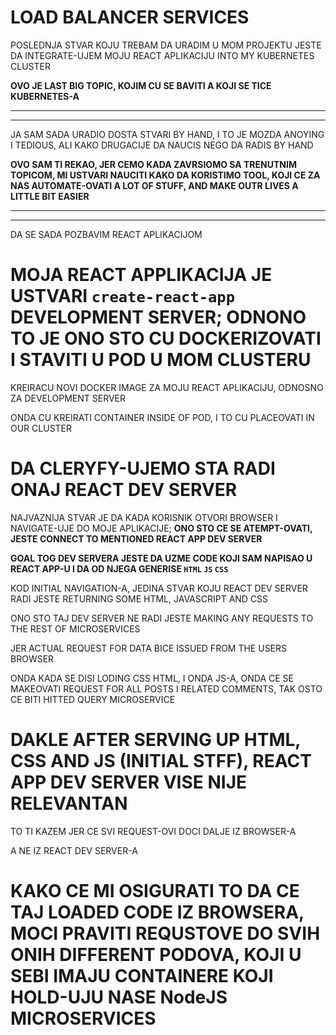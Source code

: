 # LOAD BALANCER SERVICES

POSLEDNJA STVAR KOJU TREBAM DA URADIM U MOM PROJEKTU JESTE DA INTEGRATE-UJEM MOJU REACT APLIKACIJU INTO MY KUBERNETES CLUSTER

**OVO JE LAST BIG TOPIC, KOJIM CU SE BAVITI A KOJI SE TICE KUBERNETES-A**

***
***

JA SAM SADA URADIO DOSTA STVARI BY HAND, I TO JE MOZDA ANOYING I TEDIOUS, ALI KAKO DRUGACIJE DA NAUCIS NEGO DA RADIS BY HAND

**OVO SAM TI REKAO, JER CEMO KADA ZAVRSIOMO SA TRENUTNIM TOPICOM, MI USTVARI NAUCITI KAKO DA KORISTIMO TOOL, KOJI CE ZA NAS AUTOMATE-OVATI A LOT OF STUFF, AND MAKE OUTR LIVES A LITTLE BIT EASIER**

***
***

DA SE SADA POZBAVIM REACT APLIKACIJOM

# MOJA REACT APPLIKACIJA JE USTVARI `create-react-app` DEVELOPMENT SERVER; ODNONO TO JE ONO STO CU DOCKERIZOVATI I STAVITI U POD U MOM CLUSTERU

KREIRACU NOVI DOCKER IMAGE ZA MOJU REACT APLIKACIJU, ODNOSNO ZA DEVELOPMENT SERVER

ONDA CU KREIRATI CONTAINER INSIDE OF POD, I TO CU PLACEOVATI IN OUR CLUSTER

# DA CLERYFY-UJEMO STA RADI ONAJ REACT DEV SERVER

NAJVAZNIJA STVAR JE DA KADA KORISNIK OTVORI BROWSER I NAVIGATE-UJE DO MOJE APLIKACIJE; **ONO STO CE SE ATEMPT-OVATI, JESTE CONNECT TO MENTIONED REACT APP DEV SERVER**

**GOAL TOG DEV SERVERA JESTE DA UZME CODE KOJI SAM NAPISAO U REACT APP-U I DA OD NJEGA GENERISE `HTML` `JS` `CSS`**

KOD INITIAL NAVIGATION-A, JEDINA STVAR KOJU REACT DEV SERVER RADI JESTE RETURNING SOME HTML, JAVASCRIPT AND CSS

ONO STO TAJ DEV SERVER NE RADI JESTE MAKING ANY REQUESTS TO THE REST OF MICROSERVICES

JER ACTUAL REQUEST FOR DATA BICE ISSUED FROM THE USERS BROWSER

ONDA KADA SE DISI LODING CSS HTML, I ONDA JS-A, ONDA CE SE MAKEOVATI REQUEST FOR ALL POSTS I RELATED COMMENTS, TAK OSTO CE BITI HITTED QUERY MICROSERVICE

# DAKLE AFTER SERVING UP HTML, CSS AND JS (INITIAL STFF), REACT APP DEV SERVER VISE NIJE RELEVANTAN

TO TI KAZEM JER CE SVI REQUEST-OVI DOCI DALJE IZ BROWSER-A

A NE IZ REACT DEV SERVER-A

# KAKO CE MI OSIGURATI TO DA CE TAJ LOADED CODE IZ BROWSERA, MOCI PRAVITI REQUSTOVE DO SVIH ONIH DIFFERENT PODOVA, KOJI U SEBI IMAJU CONTAINERE KOJI HOLD-UJU NASE NodeJS MICROSERVICES



